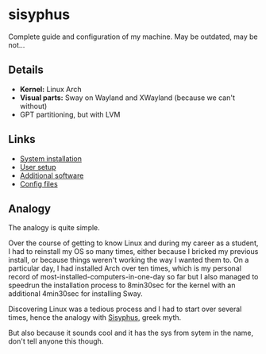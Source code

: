 # sisyphus

Complete guide and configuration of my machine. May be outdated, may be not...

## Details

- **Kernel:** Linux Arch
- **Visual parts:** Sway on Wayland and XWayland (because we can't without)
- GPT partitioning, but with LVM

## Links

- [System installation](./System-Installation-Guide.md)
- [User setup](./User-Specific-Guide.md)
- [Additional software]()
- [Config files]()

## Analogy

The analogy is quite simple. 

Over the course of getting to know Linux and during my career as a student, I had to reinstall my OS so many times, either because I bricked my previous install, or because things weren't working the way I wanted them to. On a particular day, I had installed Arch over ten times, which is my personal record of most-installed-computers-in-one-day so far but I also managed to speedrun the installation process to 8min30sec for the kernel with an additional 4min30sec for installing Sway. 

Discovering Linux was a tedious process and I had to start over several times, hence the analogy with [Sisyphus](https://en.wikipedia.org/wiki/Sisyphus), greek myth. 

But also because it sounds cool and it has the sys from sytem in the name, don't tell anyone this though. 
